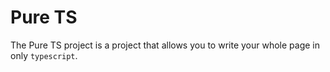 # Pure TS
The Pure TS project is a project that allows you to write your whole page in only `typescript`.